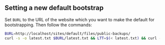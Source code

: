 Setting a new default bootstrap
---

Set `BURL` to the URL of the website which you want to make the default for bootstrapping. Then follow the commands:

```bash
BURL=http://localhost/sites/default/files/public-backups/
curl -s -o latest.txt $BURL/latest.txt && LTT=$(< latest.txt) && curl -s -o $LTT.plain-dump.sql.txt $BURL/$LTT.plain-dump.sql.txt && curl -s -o $LTT.sanitized-dump.sql.txt $BURL/$LTT.sanitized-dump.sql.txt && curl -s -o $LTT.sanitized-restore.sql.txt $BURL/$LTT.sanitized-restore.sql.txt
```
